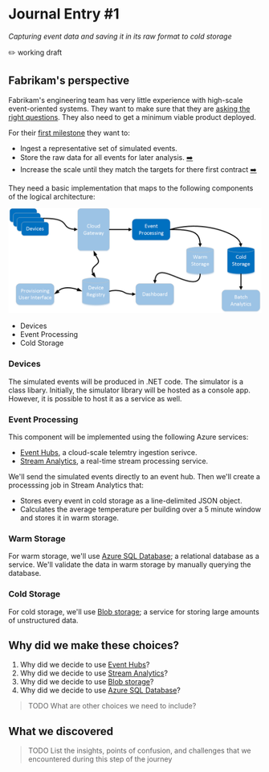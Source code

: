 # Journal Entry #1
_Capturing event data and saving it in its raw format to cold storage_

:pencil2: working draft

## Fabrikam's perspective
Fabrikam's engineering team has very little experience with high-scale event-oriented systems. They want to make sure that they are [asking the right questions][orientation]. They also need to get a minimum viable product deployed.

For their [first milestone][milestone] they want to:
- Ingest a representative set of simulated events.
- Store the raw data for all events for later analysis. [:arrow_right:][cold-storage]
- Increase the scale until they match the targets for there first contract [:arrow_right:][increase-scale]

They need a basic implementation that maps to the following components of the logical architecture:

![plan for this first milestone](media/01-cold-storage/logical-architecture-for-milestone01.png)

- Devices
- Event Processing
- Cold Storage

### Devices

The simulated events will be produced in .NET code. The simulator is a class libary. 
Initially, the simulator library will be hosted as a console app. However, it is possible to host 
it as a service as well.

### Event Processing

This component will be implemented using the following Azure services:
 - [Event Hubs][event-hubs], a cloud-scale telemtry ingestion serivce.
 - [Stream Analytics][stream-analytics], a real-time stream processing service.
 
We'll send the simulated events directly to an event hub. Then we'll create a processsing job 
in Stream Analytics that:
 - Stores every event in cold storage as a line-delimited JSON object.
 - Calculates the average temperature per building over a 5 minute window and stores it in warm storage.
 
### Warm Storage

For warm storage, we'll use [Azure SQL Database][sql]; a relational database as a service. 
We'll validate the data in warm storage by manually querying the database.

### Cold Storage

For cold storage, we'll use [Blob storage][blob-storage]; a service for storing large amounts of unstructured data.
 
## Why did we make these choices?

1. Why did we decide to use [Event Hubs][event-hubs]?
1. Why did we decide to use [Stream Analytics][stream-analytics]?
1. Why did we decide to use [Blob storage][blob-storage]?
1. Why did we decide to use [Azure SQL Database][sql]?

> TODO What are other choices we need to include?

## What we discovered
> TODO List the insights, points of confusion, and challenges that we encountered during this step of the journey

[sql]: http://azure.microsoft.com/en-us/services/sql-database/
[blob-storage]: http://azure.microsoft.com/en-us/documentation/articles/storage-dotnet-how-to-use-blobs/
[event-hubs]: http://azure.microsoft.com/en-us/services/event-hubs/
[stream-analytics]: http://azure.microsoft.com/en-us/services/stream-analytics/
[milestone]: https://github.com/mspnp/iot-journey/milestones/Milestone%2001
[orientation]: https://github.com/mspnp/iot-journey/issues/20
[cold-storage]: https://github.com/mspnp/iot-journey/issues/26
[warm-storage]: https://github.com/mspnp/iot-journey/issues/47
[increase-scale]: https://github.com/mspnp/iot-journey/issues/30